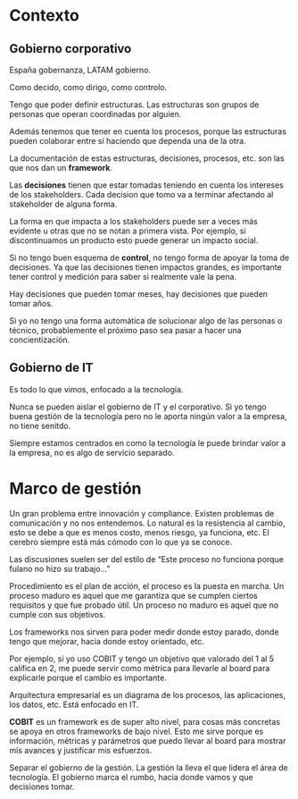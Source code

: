 
# Contexto

## Gobierno corporativo

España gobernanza, LATAM gobierno.

Como decido, como dirigo, como controlo.

Tengo que poder definir estructuras. Las estructuras son grupos de personas que operan coordinadas por alguien.

Además tenemos que tener en cuenta los procesos, porque las estructuras pueden colaborar entre sí haciendo que dependa una de la otra.

La documentación de estas estructuras, decisiones, procesos, etc. son las que nos dan un **framework**.

Las **decisiones** tienen que estar tomadas teniendo en cuenta los intereses de los stakeholders. Cada decision que tomo va a terminar afectando al stakeholder de alguna forma.

La forma en que impacta a los stakeholders puede ser a veces más evidente u otras que no se notan a primera vista. Por ejemplo, si discontinuamos un producto esto puede generar un impacto social.

Si no tengo buen esquema de **control**, no tengo forma de apoyar la toma de decisiones. Ya que las decisiones tienen impactos grandes, es importante tener control y medición para saber si realmente vale la pena.

Hay decisiones que pueden tomar meses, hay decisiones que pueden tomar años.

Si yo no tengo una forma automática de solucionar algo de las personas o técnico, probablemente el próximo paso sea pasar a hacer una concientización.

## Gobierno de IT

Es todo lo que vimos, enfocado a la tecnología.

Nunca se pueden aislar el gobierno de IT y el corporativo. Si yo tengo buena gestión de la tecnología pero no le aporta ningún valor a la empresa, no tiene senitdo.

Siempre estamos centrados en como la tecnología le puede brindar valor a la empresa, no es algo de servicio separado.

# Marco de gestión

Un gran problema entre innovación y compliance. Existen problemas de comunicación y no nos entendemos. Lo natural es la resistencia al cambio, esto se debe a que es menos costo, menos riesgo, ya funciona, etc. El cerebro siempre está más cómodo con lo que ya se conoce.

Las discusiones suelen ser del estilo de “Este proceso no funciona porque fulano no hizo su trabajo…”

Procedimiento es el plan de acción, el proceso es la puesta en marcha. Un proceso maduro es aquel que me garantiza que se cumplen ciertos requisitos y que fue probado útil. Un proceso no maduro es aquel que no cumple con sus objetivos.

Los frameworks nos sirven para poder medir donde estoy parado, donde tengo que mejorar, hacia donde estoy orientado, etc.

Por ejemplo, si yo uso COBIT y tengo un objetivo que valorado del 1 al 5 califica en 2, me puede servir como métrica para llevarle al board para explicarle porque el cambio es importante.

Arquitectura empresarial es un diagrama de los procesos, las aplicaciones, los datos, etc. Está enfocado en IT.

**COBIT** es un framework es de super alto nivel, para cosas más concretas se apoya en otros frameworks de bajo nivel. Esto me sirve porque es información, métricas y parámetros que puedo llevar al board para mostrar mis avances y justificar mis esfuerzos.

Separar el gobierno de la gestión. La gestión la lleva el que lidera el área de tecnología. El gobierno marca el rumbo, hacia donde vamos y que decisiones tomar.